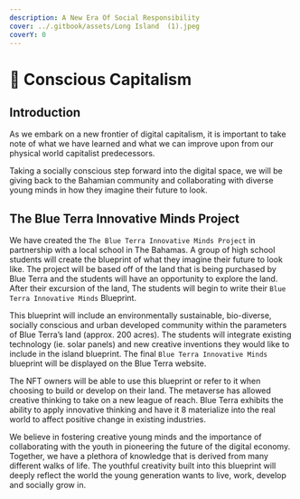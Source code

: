 ```yaml
---
description: A New Era Of Social Responsibility
cover: ../.gitbook/assets/Long Island  (1).jpeg
coverY: 0
---
```


# 🌳 Conscious Capitalism

## Introduction

As we embark on a new frontier of digital capitalism, it is important to take note of what we have learned and what we can improve upon from our physical world capitalist predecessors.&#x20;

Taking a socially conscious step forward into the digital space, we will be giving back to the Bahamian community and collaborating with diverse young minds in how they imagine their future to look.&#x20;

## The Blue Terra Innovative Minds Project&#x20;

We have created the `The Blue Terra Innovative Minds Project` in partnership with a local school in The Bahamas. A group of high school students will create the blueprint of what they imagine their future to look like. The project will be based off of the land that is being purchased by Blue Terra and the students will have an opportunity to explore the land. After their excursion of the land, The students will begin to write their `Blue Terra Innovative Minds` Blueprint.&#x20;

This blueprint will include an environmentally sustainable, bio-diverse, socially conscious and urban developed community within the parameters of Blue Terra’s land (approx. 200 acres). The students will integrate existing technology (ie. solar panels) and new creative inventions they would like to include in the island blueprint. The final `Blue Terra Innovative Minds` blueprint will be displayed on the Blue Terra website.&#x20;

The NFT owners will be able to use this blueprint or refer to it when choosing to build or develop on their land. The metaverse has allowed creative thinking to take on a new league of reach. Blue Terra exhibits the ability to apply innovative thinking and have it 8 materialize into the real world to affect positive change in existing industries.&#x20;

We believe in fostering creative young minds and the importance of collaborating with the youth in pioneering the future of the digital economy. Together, we have a plethora of knowledge that is derived from many different walks of life. The youthful creativity built into this blueprint will deeply reflect the world the young generation wants to live, work, develop and socially grow in.
